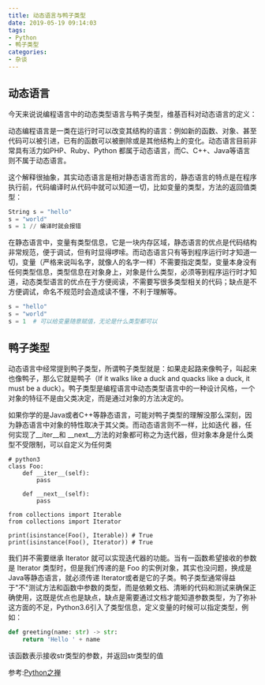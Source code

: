 ```yaml
---
title: 动态语言与鸭子类型
date: 2019-05-19 09:14:03
tags:
- Python
- 鸭子类型
categories:
- 杂谈
---
```

## 动态语言

今天来说说编程语言中的动态类型语言与鸭子类型，维基百科对动态语言的定义：

动态编程语言是一类在运行时可以改变其结构的语言：例如新的函数、对象、甚至代码可以被引进，已有的函数可以被删除或是其他结构上的变化。动态语言目前非常具有活力如PHP、Ruby、Python 都属于动态语言，而C、C++、Java等语言则不属于动态语言。

这个解释很抽象，其实动态语言是相对静态语言而言的，静态语言的特点是在程序执行前，代码编译时从代码中就可以知道一切，比如变量的类型，方法的返回值类型：

```Python
String s = "hello"
s = "world"
s = 1 // 编译时就会报错
```

在静态语言中，变量有类型信息，它是一块内存区域，静态语言的优点是代码结构非常规范，便于调试，但有时显得啰嗦。而动态语言只有等到程序运行时才知道一切，变量（严格来说叫名字，就像人的名字一样）不需要指定类型，变量本身没有任何类型信息，类型信息在对象身上，对象是什么类型，必须等到程序运行时才知道，动态类型语言的优点在于方便阅读，不需要写很多类型相关的代码；缺点是不方便调试，命名不规范时会造成读不懂，不利于理解等。

```Python
s = "hello"
s = "world"
s = 1  # 可以给变量随意赋值，无论是什么类型都可以
```

## 鸭子类型

动态语言中经常提到鸭子类型，所谓鸭子类型就是：如果走起路来像鸭子，叫起来也像鸭子，那么它就是鸭子（If it walks like a duck and quacks like a duck, it must be a duck）。鸭子类型是编程语言中动态类型语言中的一种设计风格，一个对象的特征不是由父类决定，而是通过对象的方法决定的。

如果你学的是Java或者C++等静态语言，可能对鸭子类型的理解没那么深刻，因为静态语言中对象的特性取决于其父类。而动态语言则不一样，比如迭代
器，任何实现了__iter__和 __next__方法的对象都可称之为迭代器，但对象本身是什么类型不受限制，可以自定义为任何类

```python3
# python3
class Foo:
    def __iter__(self):
        pass

    def __next__(self):
        pass

from collections import Iterable
from collections import Iterator

print(isinstance(Foo(), Iterable)) # True
print(isinstance(Foo(), Iterator)) # True
```

我们并不需要继承 Iterator 就可以实现迭代器的功能。当有一函数希望接收的参数是 Iterator 类型时，但是我们传递的是 Foo 的实例对象，其实也没问题，换成是Java等静态语言，就必须传递 Iterator或者是它的子类。鸭子类型通常得益于"不"测试方法和函数中参数的类型，而是依赖文档、清晰的代码和测试来确保正确使用，这既是优点也是缺点，缺点是需要通过文档才能知道参数类型，为了弥补这方面的不足，Python3.6引入了类型信息，定义变量的时候可以指定类型，例如：

```Python
def greeting(name: str) -> str:
    return 'Hello ' + name
```

该函数表示接收str类型的参数，并返回str类型的值

参考:[Python之禅](https://foofish.net/dynamic_type_and_duck_type.html)